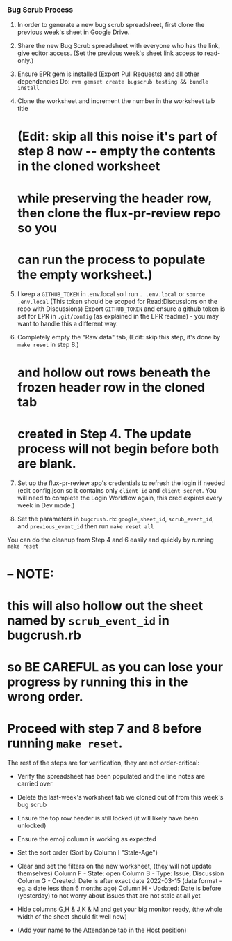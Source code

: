 ### Bug Scrub Process

1. In order to generate a new bug scrub spreadsheet, first clone the previous
   week's sheet in Google Drive.

2. Share the new Bug Scrub spreadsheet with everyone who has the link, give
   editor access.  (Set the previous week's sheet link access to read-only.)

3. Ensure EPR gem is installed (Export Pull Requests) and all other dependencies
   Do: `rvm gemset create bugscrub testing && bundle install`

4. Clone the worksheet and increment the number in the worksheet tab title

   # (Edit: skip all this noise it's part of step 8 now -- empty the contents in the cloned worksheet
   #  while preserving the header row, then clone the flux-pr-review repo so you
   #  can run the process to populate the empty worksheet.)

5. I keep a `GITHUB_TOKEN` in .env.local so I run `. .env.local` or `source .env.local`
   (This token should be scoped for Read:Discussions on the repo with Discussions)
   Export `GITHUB_TOKEN` and ensure a github token is set for EPR in `.git/config`
   (as explained in the EPR readme) - you may want to handle this a different way.

6. Completely empty the "Raw data" tab,  (Edit: skip this step, it's done by `make reset` in step 8.)

   # and hollow out rows beneath the frozen header row in the cloned tab
   # created in Step 4. The update process will not begin before both are blank.

7. Set up the flux-pr-review app's credentials to refresh the login if needed
   (edit config.json so it contains only `client_id` and `client_secret`. You
   will need to complete the Login Workflow again, this cred expires every week
   in Dev mode.)

8. Set the parameters in `bugcrush.rb`: `google_sheet_id`, `scrub_event_id`, and
   `previous_event_id` then run `make reset all`

 You can do the cleanup from Step 4 and 6 easily and quickly by running `make reset`

   # – NOTE:
   # this will also hollow out the sheet named by `scrub_event_id` in bugcrush.rb
   # so BE CAREFUL as you can lose your progress by running this in the wrong order.
   # Proceed with step 7 and 8 before running `make reset`.

The rest of the steps are for verification, they are not order-critical:

- Verify the spreadsheet has been populated and the line notes are carried over

- Delete the last-week's worksheet tab we cloned out of from this week's bug scrub

- Ensure the top row header is still locked (it will likely have been unlocked)

- Ensure the emoji column is working as expected

- Set the sort order
   (Sort by Column I "Stale-Age")

- Clear and set the filters on the new worksheet, (they will not update themselves)
   Column F - State: open
   Column B - Type: Issue, Discussion
   Column G - Created: Date is after exact date 2022-03-15 (date format - eg. a date less than 6 months ago)
   Column H - Updated: Date is before (yesterday) to not worry about issues that are not stale at all yet

- Hide columns G,H & J,K & M and get your big monitor ready, (the whole width of the sheet should fit well now)

- (Add your name to the Attendance tab in the Host position)
